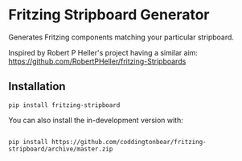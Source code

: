 # Fritzing Stripboard Generator

Generates Fritzing components matching your particular stripboard.

Inspired by Robert P Heller's project having a similar aim: https://github.com/RobertPHeller/fritzing-Stripboards

## Installation

```
pip install fritzing-stripboard
```

You can also install the in-development version with:

```

pip install https://github.com/coddingtonbear/fritzing-stripboard/archive/master.zip

```
